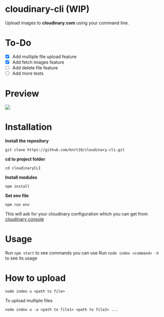 # cloudinary-cli (WIP)
Upload images to **cloudinary.com** using your command line.

# To-Do

- [x] Add multiple file upload feature
- [x] Add fetch images feature
- [ ] Add delete file feature
- [ ] Add more tests

# Preview

<img src = "http://res.cloudinary.com/dsyvg5xwi/image/upload/v1524577572/zhezvhewzdfmj0l0akzy.gif"/>

# Installation

**Install the repository**

`git clone https://github.com/knrt10/cloudinary-cli.git`

**cd to project folder**

`cd cloudinaryCLI`

**Install modules**

`npm install`

**Set env file**

`npm run env`

This will ask for your cloudinary configuration which you can get from [cloudinary console](https://cloudinary.com/console/)

# Usage

Run `npm start` to see commands you can use
Run `node index <command> -h` to see its usage

# How to upload

`node index u <path to file>`

To upload multiple files

`node index u -a <path to file1> <path to file2> ...`

